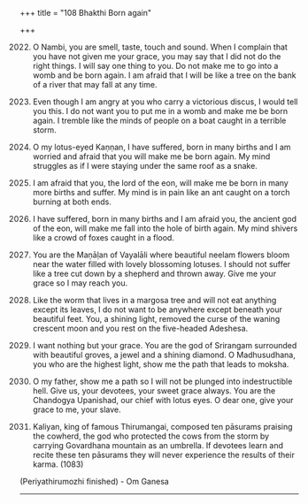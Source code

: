 +++
title = "108 Bhakthi Born again"

+++

2022. O Nambi, you are smell, taste, touch and sound.
      When I complain that you have not given me your grace,
      you may say that I did not do the right things.
      I will say one thing to you.
      Do not make me to go into a womb and be born again.
      I am afraid that I will be like a tree
      on the bank of a river that may fall at any time.

2023. Even though I am angry at you
      who carry a victorious discus, I would tell you this.
      I do not want you to put me in a womb and make me be born again.
      I tremble like the minds of people on a boat caught in a terrible storm.

2024. O my lotus-eyed Kaṇṇan,
      I have suffered, born in many births
      and I am worried and afraid
      that you will make me be born again.
      My mind struggles as if I were staying
      under the same roof as a snake.

2025. I am afraid that you, the lord of the eon,
      will make me be born in many more births and suffer.
      My mind is in pain like an ant
      caught on a torch burning at both ends.

2026. I have suffered, born in many births
      and I am afraid you, the ancient god of the eon,
      will make me fall into the hole of birth again.
      My mind shivers like a crowd of foxes caught in a flood.

2027. You are the Maṇāḷan of Vayalāli
      where beautiful neelam flowers bloom
      near the water filled with lovely blossoming lotuses.
      I should not suffer like a tree
      cut down by a shepherd and thrown away.
      Give me your grace so I may reach you.

2028. Like the worm that lives in a margosa tree
      and will not eat anything except its leaves,
      I do not want to be anywhere except beneath your beautiful feet.
      You, a shining light,
      removed the curse of the waning crescent moon
      and you rest on the five-headed Adeshesa.

2029. I want nothing but your grace.
      You are the god of Srirangam
      surrounded with beautiful groves,
      a jewel and a shining diamond.
      O Madhusudhana, you who are the highest light,
      show me the path that leads to moksha.

2030. O my father, show me a path
      so I will not be plunged into indestructible hell.
      Give us, your devotees, your sweet grace always.
      You are the Chandogya Upanishad, our chief with lotus eyes.
      O dear one, give your grace to me, your slave.

2031. Kaliyan, king of famous Thirumangai,
      composed ten pāsurams praising the cowherd,
      the god who protected the cows from the storm
      by carrying Govardhana mountain as an umbrella.
      If devotees learn and recite these ten pāsurams
      they will never experience the results of their karma. (1083)

(Periyathirumozhi finished) - Om Ganesa

-------